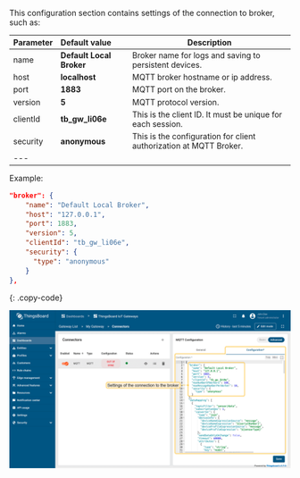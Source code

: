 This configuration section contains settings of the connection to broker, such as:

| **Parameter** | **Default value**        | **Description**                                                    |
|:--------------|:-------------------------|--------------------------------------------------------------------
| name          | **Default Local Broker** | Broker name for logs and saving to persistent devices.             |
| host          | **localhost**            | MQTT broker hostname or ip address.                                |
| port          | **1883**                 | MQTT port on the broker.                                           |
| version       | **5**                    | MQTT protocol version.                                             |
| clientId      | **tb_gw_li06e**          | This is the client ID. It must be unique for each session.         |
| security      | **anonymous**            | This is the configuration for client authorization at MQTT Broker. |
| ---           

Example:

```json
"broker": {
    "name": "Default Local Broker",
    "host": "127.0.0.1",
    "port": 1883,
    "version": 5,
    "clientId": "tb_gw_li06e",
    "security": {
      "type": "anonymous"
    }
},
```
{: .copy-code}

![image](/images/gateway/mqtt-connector/connection-to-broker-advanced-section-1-ce.png)